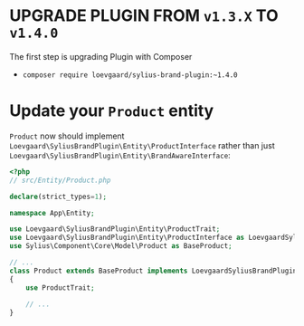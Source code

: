 # UPGRADE PLUGIN FROM `v1.3.X` TO `v1.4.0`

The first step is upgrading Plugin with Composer

- `composer require loevgaard/sylius-brand-plugin:~1.4.0`

# Update your `Product` entity

`Product` now should implement `Loevgaard\SyliusBrandPlugin\Entity\ProductInterface`
rather than just `Loevgaard\SyliusBrandPlugin\Entity\BrandAwareInterface`:

```php
<?php
// src/Entity/Product.php

declare(strict_types=1);

namespace App\Entity;

use Loevgaard\SyliusBrandPlugin\Entity\ProductTrait;
use Loevgaard\SyliusBrandPlugin\Entity\ProductInterface as LoevgaardSyliusBrandPluginProductInterface;
use Sylius\Component\Core\Model\Product as BaseProduct;

// ...
class Product extends BaseProduct implements LoevgaardSyliusBrandPluginProductInterface
{
    use ProductTrait;
    
    // ...
}
```
